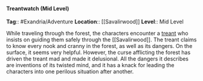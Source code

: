 #### Treantwatch (Mid Level)
**Tag**:: #Exandria/Adventure
**Location**:: [[Savalirwood]]
**Level**:: Mid Level

 While traveling through the forest, the characters encounter a [treant](https://www.dndbeyond.com/monsters/treant) who insists on guiding them safely through the [[Savalirwood]]. The treant claims to know every nook and cranny in the forest, as well as its dangers. On the surface, it seems very helpful. However, the curse afflicting the forest has driven the treant mad and made it delusional. All the dangers it describes are inventions of its twisted mind, and it has a knack for leading the characters into one perilous situation after another.
